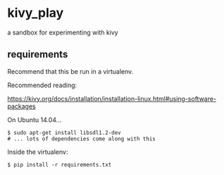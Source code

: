 # kivy_play
a sandbox for experimenting with kivy

## requirements

Recommend that this be run in a virtualenv.

Recommended reading:

https://kivy.org/docs/installation/installation-linux.html#using-software-packages


On Ubuntu 14.04...

```
$ sudo apt-get install libsdl1.2-dev
# ... lots of dependencies come along with this
```

Inside the virtualenv:

```
$ pip install -r requirements.txt

```
